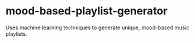 # mood-based-playlist-generator
Uses machine learning techniques to generate unique, mood-based music playlists.
